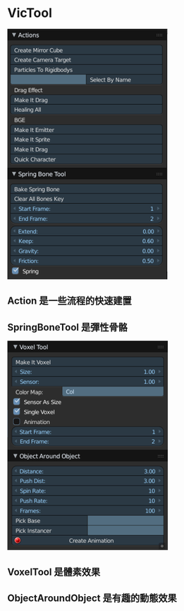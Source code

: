 # VicTool

![Alt text](/imgs/img1.png)

## Action 是一些流程的快速建置

## SpringBoneTool 是彈性骨骼

![Alt text](/imgs/img2.png)

## VoxelTool 是體素效果

## ObjectAroundObject 是有趣的動態效果
